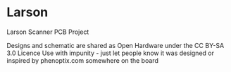 Larson
======

Larson Scanner PCB Project

Designs and schematic are shared as Open Hardware under the CC BY-SA 3.0 Licence
Use with impunity - just let people know it was designed or inspired by phenoptix.com somewhere on the board
